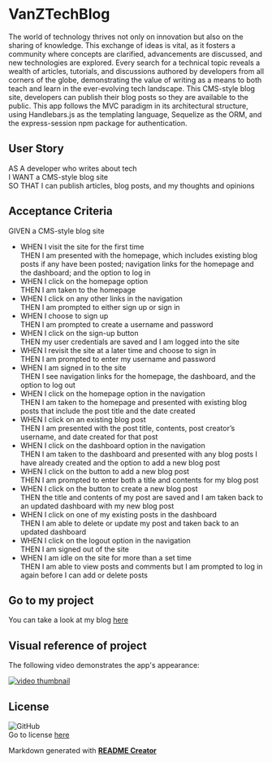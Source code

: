 # VanZTechBlog

The world of technology thrives not only on innovation but also on the sharing of knowledge. This exchange of ideas is vital, as it fosters a community where concepts are clarified, advancements are discussed, and new technologies are explored. Every search for a technical topic reveals a wealth of articles, tutorials, and discussions authored by developers from all corners of the globe, demonstrating the value of writing as a means to both teach and learn in the ever-evolving tech landscape. This CMS-style blog site, developers can publish their blog posts so they are available to the public.  This app follows the MVC paradigm in its architectural structure, using Handlebars.js as the templating language, Sequelize as the ORM, and the express-session npm package for authentication.

## User Story

AS A developer who writes about tech<br>
I WANT a CMS-style blog site<br>
SO THAT I can publish articles, blog posts, and my thoughts and opinions

## Acceptance Criteria

GIVEN a CMS-style blog site
* WHEN I visit the site for the first time<br>
THEN I am presented with the homepage, which includes existing blog posts if any have been posted; navigation links for the homepage and the dashboard; and the option to log in
* WHEN I click on the homepage option<br>
THEN I am taken to the homepage
* WHEN I click on any other links in the navigation<br>
THEN I am prompted to either sign up or sign in
* WHEN I choose to sign up<br>
THEN I am prompted to create a username and password
* WHEN I click on the sign-up button<br>
THEN my user credentials are saved and I am logged into the site
* WHEN I revisit the site at a later time and choose to sign in<br>
THEN I am prompted to enter my username and password
* WHEN I am signed in to the site<br>
THEN I see navigation links for the homepage, the dashboard, and the option to log out
* WHEN I click on the homepage option in the navigation<br>
THEN I am taken to the homepage and presented with existing blog posts that include the post title and the date created
* WHEN I click on an existing blog post<br>
THEN I am presented with the post title, contents, post creator’s username, and date created for that post
* WHEN I click on the dashboard option in the navigation<br>
THEN I am taken to the dashboard and presented with any blog posts I have already created and the option to add a new blog post
* WHEN I click on the button to add a new blog post<br>
THEN I am prompted to enter both a title and contents for my blog post
* WHEN I click on the button to create a new blog post<br>
THEN the title and contents of my post are saved and I am taken back to an updated dashboard with my new blog post
* WHEN I click on one of my existing posts in the dashboard<br>
THEN I am able to delete or update my post and taken back to an updated dashboard
* WHEN I click on the logout option in the navigation<br>
THEN I am signed out of the site
* WHEN I am idle on the site for more than a set time<br>
THEN I am able to view posts and comments but I am prompted to log in again before I can add or delete posts

## Go to my project
  
You can take a look at my blog [here](https://vanztechblog.onrender.com/)

## Visual reference of project
The following video demonstrates the app's appearance:
  
[![video thumbnail](./assets/video-thumbnail.png)](https://drive.google.com/file/d/1tj1n1OohzwAU4OaQwKlhxtV3q8vkVfpc/view?usp=drive_link)

## License
![GitHub](https://img.shields.io/github/license/VanZittle/VanZTechBlog?style=for-the-badge)<br> Go to license [here](https://github.com/VanZittle/VanZTechBlog/blob/main/LICENSE)
  
Markdown generated with **[README Creator](https://github.com/VanZittle/module9-challenge-ReadmeGenerator)**
